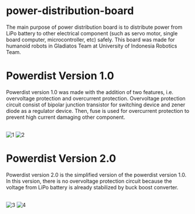 # power-distribution-board
The main purpose of power distribution board is to distribute power from LiPo battery to other electrical component (such as servo motor, single board computer, microcontroller, etc) safely. This board was made for humanoid robots in Gladiatos Team at University of Indonesia Robotics Team.

<h1>Powerdist Version 1.0</h1>
Powerdist version 1.0 was made with the addition of two features, i.e. overvoltage protection and overcurrent protection. Overvoltage protection circuit consist of bipolar junction transistor for switching device and zener diode as a regulator device. Then, fuse is used for overcurrent protection to prevent high current damaging other component.

<br>![1](https://user-images.githubusercontent.com/65435469/204571328-1184fc5b-2867-441f-a05e-d578bcf7d121.PNG)
![2](https://user-images.githubusercontent.com/65435469/204571347-c9ff644c-06c0-4e51-b3bb-c2a1eb6b4ce7.PNG)

<h1>Powerdist Version 2.0</h1>
Powerdist version 2.0 is the simplified version of the powerdist version 1.0. In this version, there is no overvoltage protection circuit because the voltage from LiPo battery is already stabilized by buck boost converter.

<br>![3](https://user-images.githubusercontent.com/65435469/204571365-fe694ebb-dfe3-4a91-b858-cea61e1a796e.PNG)
![4](https://user-images.githubusercontent.com/65435469/204571374-54455dbb-e269-41ff-9265-348152640edc.PNG)

